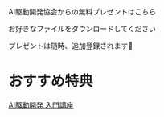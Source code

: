 AI駆動開発協会からの無料プレゼントはこちら

お好きなファイルをダウンロードしてください

プレゼントは随時、追加登録されます🎁


# おすすめ特典

[AI駆動開発 入門講座](https://github.com/cyber-freaks-jp/AIDD_book_sample)

